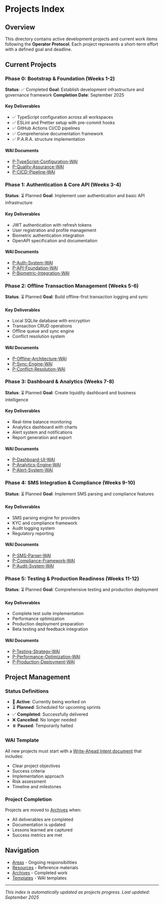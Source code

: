# Projects Index

## Overview
This directory contains active development projects and current work items following the **Operator Protocol**. Each project represents a short-term effort with a defined goal and deadline.

## Current Projects

### Phase 0: Bootstrap & Foundation (Weeks 1-2)
**Status**: ✅ Completed
**Goal**: Establish development infrastructure and governance framework
**Completion Date**: September 2025

#### Key Deliverables
- ✅ TypeScript configuration across all workspaces
- ✅ ESLint and Prettier setup with pre-commit hooks
- ✅ GitHub Actions CI/CD pipelines
- ✅ Comprehensive documentation framework
- ✅ P.A.R.A. structure implementation

#### WAI Documents
- [P-TypeScript-Configuration-WAI](P-typescript-configuration-wai.md)
- [P-Quality-Assurance-WAI](P-quality-assurance-wai.md)
- [P-CICD-Pipeline-WAI](P-cicd-pipeline-wai.md)

### Phase 1: Authentication & Core API (Weeks 3-4)
**Status**: ⏳ Planned
**Goal**: Implement user authentication and basic API infrastructure

#### Key Deliverables
- JWT authentication with refresh tokens
- User registration and profile management
- Biometric authentication integration
- OpenAPI specification and documentation

#### WAI Documents
- [P-Auth-System-WAI](P-auth-system-wai.md)
- [P-API-Foundation-WAI](P-api-foundation-wai.md)
- [P-Biometric-Integration-WAI](P-biometric-integration-wai.md)

### Phase 2: Offline Transaction Management (Weeks 5-6)
**Status**: ⏳ Planned
**Goal**: Build offline-first transaction logging and sync

#### Key Deliverables
- Local SQLite database with encryption
- Transaction CRUD operations
- Offline queue and sync engine
- Conflict resolution system

#### WAI Documents
- [P-Offline-Architecture-WAI](P-offline-architecture-wai.md)
- [P-Sync-Engine-WAI](P-sync-engine-wai.md)
- [P-Conflict-Resolution-WAI](P-conflict-resolution-wai.md)

### Phase 3: Dashboard & Analytics (Weeks 7-8)
**Status**: ⏳ Planned
**Goal**: Create liquidity dashboard and business intelligence

#### Key Deliverables
- Real-time balance monitoring
- Analytics dashboard with charts
- Alert system and notifications
- Report generation and export

#### WAI Documents
- [P-Dashboard-UI-WAI](P-dashboard-ui-wai.md)
- [P-Analytics-Engine-WAI](P-analytics-engine-wai.md)
- [P-Alert-System-WAI](P-alert-system-wai.md)

### Phase 4: SMS Integration & Compliance (Weeks 9-10)
**Status**: ⏳ Planned
**Goal**: Implement SMS parsing and compliance features

#### Key Deliverables
- SMS parsing engine for providers
- KYC and compliance framework
- Audit logging system
- Regulatory reporting

#### WAI Documents
- [P-SMS-Parser-WAI](P-sms-parser-wai.md)
- [P-Compliance-Framework-WAI](P-compliance-framework-wai.md)
- [P-Audit-System-WAI](P-audit-system-wai.md)

### Phase 5: Testing & Production Readiness (Weeks 11-12)
**Status**: ⏳ Planned
**Goal**: Comprehensive testing and production deployment

#### Key Deliverables
- Complete test suite implementation
- Performance optimization
- Production deployment preparation
- Beta testing and feedback integration

#### WAI Documents
- [P-Testing-Strategy-WAI](P-testing-strategy-wai.md)
- [P-Performance-Optimization-WAI](P-performance-optimization-wai.md)
- [P-Production-Deployment-WAI](P-production-deployment-wai.md)

## Project Management

### Status Definitions
- 🔄 **Active**: Currently being worked on
- ⏳ **Planned**: Scheduled for upcoming sprints
- ✅ **Completed**: Successfully delivered
- ❌ **Cancelled**: No longer needed
- ⏸️ **Paused**: Temporarily halted

### WAI Template
All new projects must start with a [Write-Ahead Intent document](../wai-feature-template.md) that includes:
- Clear project objectives
- Success criteria
- Implementation approach
- Risk assessment
- Timeline and milestones

### Project Completion
Projects are moved to [Archives](../Archives/) when:
- All deliverables are completed
- Documentation is updated
- Lessons learned are captured
- Success metrics are met

## Navigation
- [Areas](../Areas/) - Ongoing responsibilities
- [Resources](../Resources/) - Reference materials
- [Archives](../Archives/) - Completed work
- [Templates](../wai-feature-template.md) - WAI templates

---

*This index is automatically updated as projects progress. Last updated: September 2025*